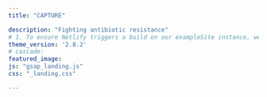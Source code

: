 ```yaml
---
title: "CAPTURE"

description: "Fighting antibiotic resistance"
# 1. To ensure Netlify triggers a build on our exampleSite instance, we need to change a file in the exampleSite directory.
theme_version: '2.8.2'
# cascade:
featured_image: 
js: "gsap_landing.js"
css: "_landing.css"

---
```

